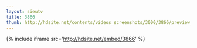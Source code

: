 ```yaml
---
layout: sieutv
title: 3866
thumb: http://hdsite.net/contents/videos_screenshots/3000/3866/preview_360p.mp4.jpg
---
```

{% include iframe src='http://hdsite.net/embed/3866' %}
 
